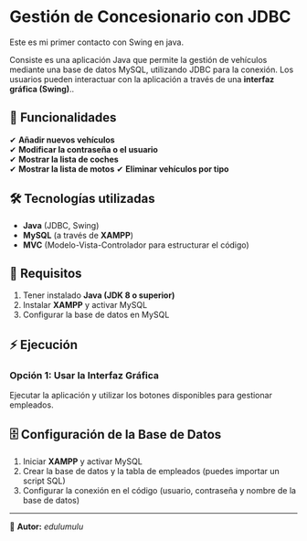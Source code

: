 
# Gestión de Concesionario con JDBC
Este es mi primer contacto con Swing en java.

Consiste es una aplicación Java que permite la gestión de vehículos mediante una base de datos MySQL, utilizando JDBC para la conexión. Los usuarios pueden interactuar con la aplicación a través de una **interfaz gráfica (Swing)**..

## 🚀 Funcionalidades

✔ **Añadir nuevos vehículos**  
✔ **Modificar la contraseña o el usuario**  
✔ **Mostrar la lista de coches**  
✔ **Mostrar la lista de motos**
✔ **Eliminar vehículos por tipo**  

## 🛠️ Tecnologías utilizadas

- **Java** (JDBC, Swing)  
- **MySQL** (a través de **XAMPP**)  
- **MVC** (Modelo-Vista-Controlador para estructurar el código)  

## 📌 Requisitos

1. Tener instalado **Java (JDK 8 o superior)**  
2. Instalar **XAMPP** y activar MySQL  
3. Configurar la base de datos en MySQL  

## ⚡ Ejecución

### Opción 1: Usar la Interfaz Gráfica  
Ejecutar la aplicación y utilizar los botones disponibles para gestionar empleados.  


## 🗄️ Configuración de la Base de Datos

1. Iniciar **XAMPP** y activar MySQL  
2. Crear la base de datos y la tabla de empleados (puedes importar un script SQL)  
3. Configurar la conexión en el código (usuario, contraseña y nombre de la base de datos)

---

📌 **Autor:** *edulumulu*  
 
